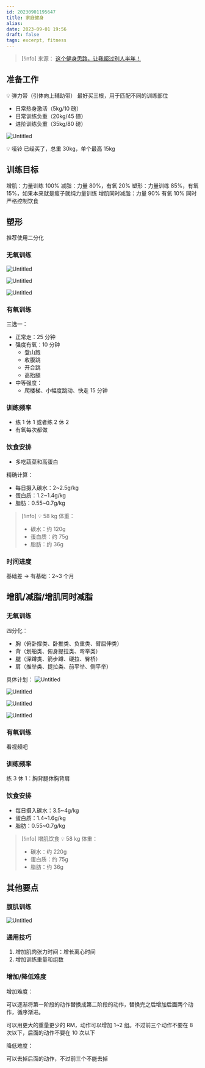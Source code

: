 ```yaml
---
id: 20230901195647
title: 家庭健身
alias: 
date: 2023-09-01 19:56
draft: false
tags: excerpt, fitness
---
```


> [!info] 来源：
> [这个健身思路，让我超过别人半年！](https://www.bilibili.com/video/BV1ma41127TV/)


## 准备工作

💡 弹力带（引体向上辅助带）
最好买三根，用于匹配不同的训练部位

- 日常热身激活（5kg/10 磅）
- 日常训练负重（20kg/45 磅）
- 进阶训练负重（35kg/80 磅）

![Untitled](https://cdn.hcplantern.cn/img/2023/06/27/20230627-180225.png-default)

💡 哑铃
已经买了，总重 30kg，单个最高 15kg

## 训练目标
增肌：力量训练 100%
减脂：力量 80%，有氧 20%
塑形：力量训练 85%，有氧 15%，如果本来就是瘦子就纯力量训练
增肌同时减脂：力量 90% 有氧 10% 同时严格控制饮食

## 塑形
推荐使用二分化
### 无氧训练

![Untitled](https://cdn.hcplantern.cn/img/2023/06/27/20230627-180436.png-default)

![Untitled](https://cdn.hcplantern.cn/img/2023/06/27/20230627-180436-3.png-default)

![Untitled](https://cdn.hcplantern.cn/img/2023/06/27/20230627-180436-5.png-default)

### 有氧训练

三选一：

- 正常走：25 分钟
- 强度有氧：10 分钟
    - 登山跑
    - 收腹跳
    - 开合跳
    - 高抬腿
- 中等强度：
    - 爬楼梯、小幅度跳动、快走 15 分钟

### 训练频率

- 练 1 休 1 或者练 2 休 2
- 有氧每次都做

### 饮食安排

- 多吃蔬菜和高蛋白

精确计算：

- 每日摄入碳水：2~2.5g/kg
- 蛋白质：1.2~1.4g/kg
- 脂肪：0.55~0.7g/kg


> [!info] 💡 58 kg 体重：
> - 碳水：约 120g
> - 蛋白质：约 75g
> - 脂肪：约 36g


### 时间进度

基础差 → 有基础：2~3 个月

## 增肌/减脂/增肌同时减脂

### 无氧训练

四分化：

- 胸（俯卧撑类、卧推类、负重类、臂屈伸类）
- 背（划船类、俯身提拉类、弯举类）
- 腿（深蹲类、箭步蹲、硬拉、臀桥）
- 肩（推举类、提拉类、前平举、侧平举）

具体计划：
![Untitled](https://cdn.hcplantern.cn/img/2023/06/27/20230627-180436-6.png-default)

![Untitled](https://cdn.hcplantern.cn/img/2023/06/27/20230627-180436-4.png-default)

![Untitled](https://cdn.hcplantern.cn/img/2023/06/27/20230627-180436-1.png-default)

![Untitled](https://cdn.hcplantern.cn/img/2023/06/27/20230627-180436-7.png-default)
### 有氧训练

看视频吧

### 训练频率

练 3 休 1：胸背腿休胸背肩

### 饮食安排

- 每日摄入碳水：3.5~4g/kg
- 蛋白质：1.4~1.6g/kg
- 脂肪：0.55~0.7g/kg


> [!info] 增肌饮食
> 💡 58 kg 体重：
> - 碳水：约 220g
> - 蛋白质：约 75g
> - 脂肪：约 36g

## 其他要点

### 腹肌训练
![Untitled](https://cdn.hcplantern.cn/img/2023/06/27/20230627-180436-2.png-default)
### 通用技巧

1. 增加肌肉张力时间：增长离心时间
2. 增加训练重量和组数

### 增加/降低难度

增加难度：

可以逐渐将第一阶段的动作替换成第二阶段的动作，替换完之后增加后面两个动作，循序渐进。

可以用更大的重量更少的 RM，动作可以增加 1~2 组。不过前三个动作不要在 8 次以下，后面的动作不要在 10 次以下

降低难度：

可以去掉后面的动作，不过前三个不能去掉